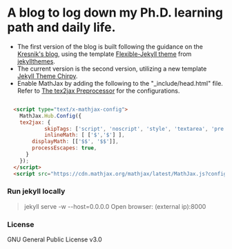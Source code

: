 # A blog to log down my Ph.D. learning path and daily life.
* The first version of the blog is built following the guidance on the [Kresnik's blog](http://kresnik.wang/works/tech/2015/06/07/在github-pages网站下用jekyll制作博客教程.html), using the template [Flexible-Jekyll theme](http://jekyllthemes.org/themes/flexible-jekyll/) from [jekyllthemes](http://jekyllthemes.org). 
* The current version is the second version, utilizing a new template [Jekyll Theme Chirpy](https://github.com/cotes2020/jekyll-theme-chirpy#jekyll-theme-chirpy).
* Enable MathJax by adding the following to the "\_include/head.html" file. Refer to [The tex2jax Preprocessor](https://docs.mathjax.org/en/v2.7-latest/options/preprocessors/tex2jax.html) for the configurations.
```html

  <script type="text/x-mathjax-config">
    MathJax.Hub.Config({
	tex2jax: {
            skipTags: ['script', 'noscript', 'style', 'textarea', 'pre', 'code'],
            inlineMath: [ ['$','$'] ],
	    displayMath: [['$$', '$$']],
	    processEscapes: true,
      }
    });
  </script>
  <script src="https://cdn.mathjax.org/mathjax/latest/MathJax.js?config=TeX-AMS-MML_HTMLorMML" type="text/javascript"></script>
```


### Run jekyll locally
> jekyll serve -w --host=0.0.0.0
Open browser: (external ip):8000

### License
GNU General Public License v3.0
